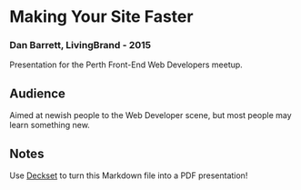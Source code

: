 # Making Your Site Faster
### Dan Barrett, LivingBrand - 2015

Presentation for the Perth Front-End Web Developers meetup.

## Audience
Aimed at newish people to the Web Developer scene, but most people may learn something new.

## Notes
Use [Deckset](http://decksetapp.com/) to turn this Markdown file into a PDF presentation!